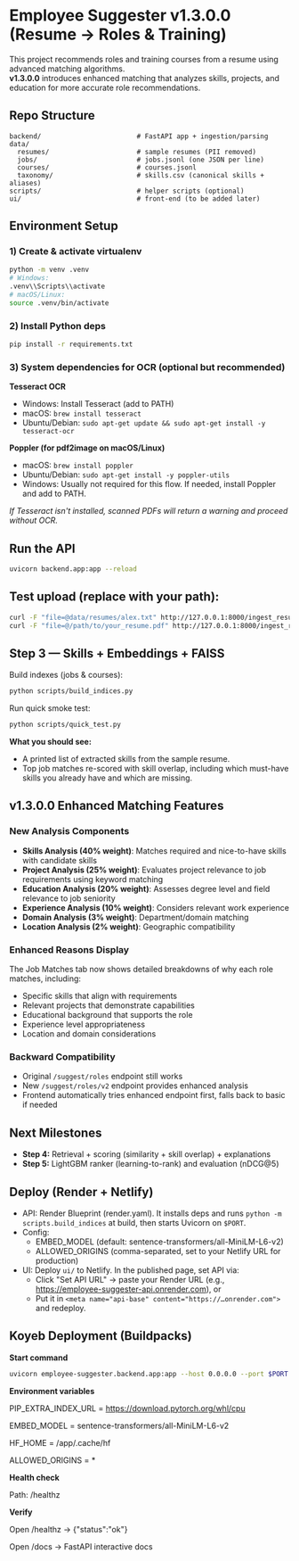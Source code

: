 # Employee Suggester v1.3.0.0 (Resume → Roles & Training)

This project recommends roles and training courses from a resume using advanced matching algorithms.  
**v1.3.0.0** introduces enhanced matching that analyzes skills, projects, and education for more accurate role recommendations.

## Repo Structure

```
backend/                        # FastAPI app + ingestion/parsing
data/
  resumes/                      # sample resumes (PII removed)
  jobs/                         # jobs.jsonl (one JSON per line)
  courses/                      # courses.jsonl
  taxonomy/                     # skills.csv (canonical skills + aliases)
scripts/                        # helper scripts (optional)
ui/                             # front-end (to be added later)
```

## Environment Setup

### 1) Create & activate virtualenv
```bash
python -m venv .venv
# Windows:
.venv\\Scripts\\activate
# macOS/Linux:
source .venv/bin/activate
```

### 2) Install Python deps
```bash
pip install -r requirements.txt
```

### 3) System dependencies for OCR (optional but recommended)

**Tesseract OCR**
- Windows: Install Tesseract (add to PATH)
- macOS: `brew install tesseract`
- Ubuntu/Debian: `sudo apt-get update && sudo apt-get install -y tesseract-ocr`

**Poppler (for pdf2image on macOS/Linux)**
- macOS: `brew install poppler`
- Ubuntu/Debian: `sudo apt-get install -y poppler-utils`
- Windows: Usually not required for this flow. If needed, install Poppler and add to PATH.

*If Tesseract isn't installed, scanned PDFs will return a warning and proceed without OCR.*

## Run the API
```bash
uvicorn backend.app:app --reload
```

## Test upload (replace with your path):
```bash
curl -F "file=@data/resumes/alex.txt" http://127.0.0.1:8000/ingest_resume
curl -F "file=@/path/to/your_resume.pdf" http://127.0.0.1:8000/ingest_resume
```

## Step 3 — Skills + Embeddings + FAISS

Build indexes (jobs & courses):
```bash
python scripts/build_indices.py
```

Run quick smoke test:
```bash
python scripts/quick_test.py
```

**What you should see:**
- A printed list of extracted skills from the sample resume.
- Top job matches re-scored with skill overlap, including which must-have skills you already have and which are missing.

## v1.3.0.0 Enhanced Matching Features

### New Analysis Components
- **Skills Analysis (40% weight)**: Matches required and nice-to-have skills with candidate skills
- **Project Analysis (25% weight)**: Evaluates project relevance to job requirements using keyword matching
- **Education Analysis (20% weight)**: Assesses degree level and field relevance to job seniority
- **Experience Analysis (10% weight)**: Considers relevant work experience
- **Domain Analysis (3% weight)**: Department/domain matching
- **Location Analysis (2% weight)**: Geographic compatibility

### Enhanced Reasons Display
The Job Matches tab now shows detailed breakdowns of why each role matches, including:
- Specific skills that align with requirements
- Relevant projects that demonstrate capabilities
- Educational background that supports the role
- Experience level appropriateness
- Location and domain considerations

### Backward Compatibility
- Original `/suggest/roles` endpoint still works
- New `/suggest/roles/v2` endpoint provides enhanced analysis
- Frontend automatically tries enhanced endpoint first, falls back to basic if needed

## Next Milestones

- **Step 4:** Retrieval + scoring (similarity + skill overlap) + explanations  
- **Step 5:** LightGBM ranker (learning-to-rank) and evaluation (nDCG@5)

## Deploy (Render + Netlify)
- API: Render Blueprint (render.yaml). It installs deps and runs `python -m scripts.build_indices` at build, then starts Uvicorn on `$PORT`.
- Config:
  - EMBED_MODEL (default: sentence-transformers/all-MiniLM-L6-v2)
  - ALLOWED_ORIGINS (comma-separated, set to your Netlify URL for production)
- UI: Deploy `ui/` to Netlify. In the published page, set API via:
  - Click "Set API URL" → paste your Render URL (e.g., https://employee-suggester-api.onrender.com), or
  - Put it in `<meta name="api-base" content="https://…onrender.com">` and redeploy.

## Koyeb Deployment (Buildpacks)

**Start command**
```bash
uvicorn employee-suggester.backend.app:app --host 0.0.0.0 --port $PORT --no-access-log
```

**Environment variables**

PIP_EXTRA_INDEX_URL = https://download.pytorch.org/whl/cpu

EMBED_MODEL = sentence-transformers/all-MiniLM-L6-v2

HF_HOME = /app/.cache/hf

ALLOWED_ORIGINS = *

**Health check**

Path: /healthz

**Verify**

Open /healthz → {"status":"ok"}

Open /docs → FastAPI interactive docs
